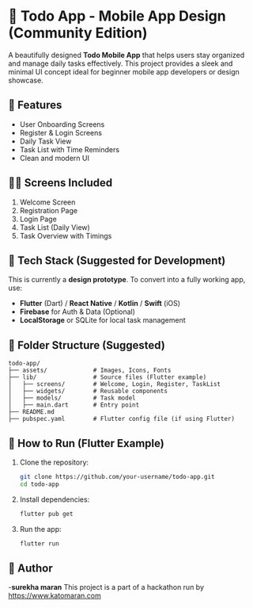 # 📝 Todo App - Mobile App Design (Community Edition)

A beautifully designed **Todo Mobile App** that helps users stay organized and manage daily tasks effectively. This project provides a sleek and minimal UI concept ideal for beginner mobile app developers or design showcase.

## 📱 Features

- User Onboarding Screens
- Register & Login Screens
- Daily Task View
- Task List with Time Reminders
- Clean and modern UI

## 🧑‍🎨 Screens Included

1. Welcome Screen
2. Registration Page
3. Login Page
4. Task List (Daily View)
5. Task Overview with Timings

## 🚀 Tech Stack (Suggested for Development)

This is currently a **design prototype**. To convert into a fully working app, use:

- **Flutter** (Dart) / **React Native** / **Kotlin** / **Swift** (iOS)
- **Firebase** for Auth & Data (Optional)
- **LocalStorage** or SQLite for local task management

## 📂 Folder Structure (Suggested)

```
todo-app/
├── assets/             # Images, Icons, Fonts
├── lib/                # Source files (Flutter example)
│   ├── screens/        # Welcome, Login, Register, TaskList
│   ├── widgets/        # Reusable components
│   ├── models/         # Task model
│   ├── main.dart       # Entry point
├── README.md
├── pubspec.yaml        # Flutter config file (if using Flutter)
```

## 🧪 How to Run (Flutter Example)

1. Clone the repository:
   ```bash
   git clone https://github.com/your-username/todo-app.git
   cd todo-app
   ```

2. Install dependencies:
   ```bash
   flutter pub get
   ```

3. Run the app:
   ```bash
   flutter run
   ```

## 👤 Author

-**surekha maran**
This project is a part of a hackathon run by https://www.katomaran.com
